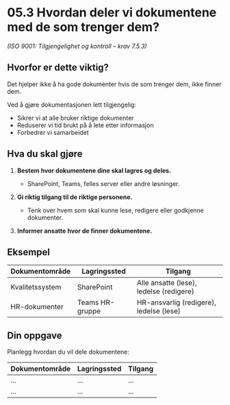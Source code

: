 # 05.3 Hvordan deler vi dokumentene med de som trenger dem?

*(ISO 9001: Tilgjengelighet og kontroll – krav 7.5.3)*

## Hvorfor er dette viktig?

Det hjelper ikke å ha gode dokumenter hvis de som trenger dem, ikke finner dem.

Ved å gjøre dokumentasjonen lett tilgjengelig:
- Sikrer vi at alle bruker riktige dokumenter
- Reduserer vi tid brukt på å lete etter informasjon
- Forbedrer vi samarbeidet

## Hva du skal gjøre

1. **Bestem hvor dokumentene dine skal lagres og deles.**
   - SharePoint, Teams, felles server eller andre løsninger.

2. **Gi riktig tilgang til de riktige personene.**
   - Tenk over hvem som skal kunne lese, redigere eller godkjenne dokumenter.

3. **Informer ansatte hvor de finner dokumentene.**

## Eksempel

| Dokumentområde | Lagringssted | Tilgang |
|----------------|-------------|----------|
| Kvalitetssystem | SharePoint | Alle ansatte (lese), ledelse (redigere) |
| HR-dokumenter | Teams HR-gruppe | HR-ansvarlig (redigere), ledelse (lese) |

## Din oppgave

Planlegg hvordan du vil dele dokumentene:

| Dokumentområde | Lagringssted | Tilgang |
|----------------|-------------|----------|
| ... | ... | ... |
| ... | ... | ... |
